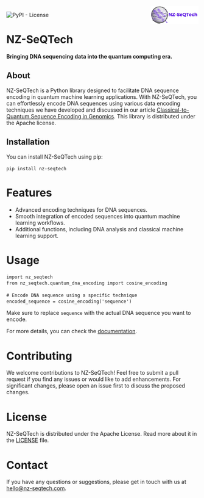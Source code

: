 
<img align="right" src="https://github.com/Innanov/logos/blob/main/logo.png?raw=true" width="25%">

![PyPI - License](https://img.shields.io/pypi/l/nz-seqtech)

# NZ-SeQTech
  **Bringing DNA sequencing data into the quantum computing era.**

## About 

NZ-SeQTech is a Python library designed to facilitate DNA sequence encoding in quantum machine learning applications. With NZ-SeQTech, you can effortlessly encode DNA sequences using various data encoding techniques we have developed and discussed in our article  [Classical-to-Quantum Sequence Encoding in Genomics](https://www.researchgate.net/publication/370213316_Classical-to-Quantum_Sequence_Encoding_in_Genomics). This library is distributed under the Apache license.

## Installation 

You can install NZ-SeQTech using pip:

```shell
pip install nz-seqtech
```

# Features

- Advanced encoding techniques for DNA sequences.
- Smooth integration of encoded sequences into quantum machine learning workflows.
- Additional functions, including DNA analysis and classical machine learning support.

# Usage 

```
import nz_seqtech
from nz_seqtech.quantum_dna_encoding import cosine_encoding

# Encode DNA sequence using a specific technique
encoded_sequence = cosine_encoding('sequence')
```
Make sure to replace `sequence` with the actual DNA sequence you want to encode.

For more details, you can check the [documentation](https://nz-seqtech.readthedocs.io/). 
# Contributing 

We welcome contributions to NZ-SeQTech! Feel free to submit a pull request if you find any issues or would like to add enhancements. For significant changes, please open an issue first to discuss the proposed changes.

# License 
NZ-SeQTech is distributed under the Apache License. Read more about it in the [LICENSE](https://github.com/quantumformalism/NZ-SeQTech/LICENSE) file.

# Contact 
If you have any questions or suggestions, please get in touch with us at <hello@nz-seqtech.com>.
